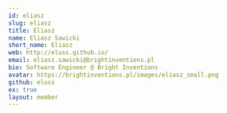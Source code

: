 ```yaml
---
id: eliasz
slug: eliasz
title: Eliasz
name: Eliasz Sawicki
short_name: Eliasz
web: http://eluss.github.io/
email: eliasz.sawicki@brightinventions.pl
bio: Software Engineer @ Bright Inventions
avatar: https://brightinventions.pl/images/eliasz_small.png
github: eluss
ex: true
layout: member
---
```


